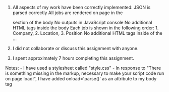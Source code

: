 1. All aspects of my work have been correctly implemented:
	JSON is parsed correctly
	All jobs are rendered on page in the <div id="list"> section
	of the body
	No outputs in JavaScript console
	No additional HTML tags inside the body
	Each job is shown in the following order:
		 1. Company, 2. Location, 3.  Position
	No additional HTML tags inside of the <body>...</body>

2. I did not collaborate or discuss this assignment with anyone.

3. I spent approximately 7 hours completing this assignment.

Notes:
	- I have used a stylesheet called "style.css"
	- In response to "There is something missing in the markup, 
	necessary to make your script code run on page load!", I 
	have added onload='parse()' as an attribute to my body tag